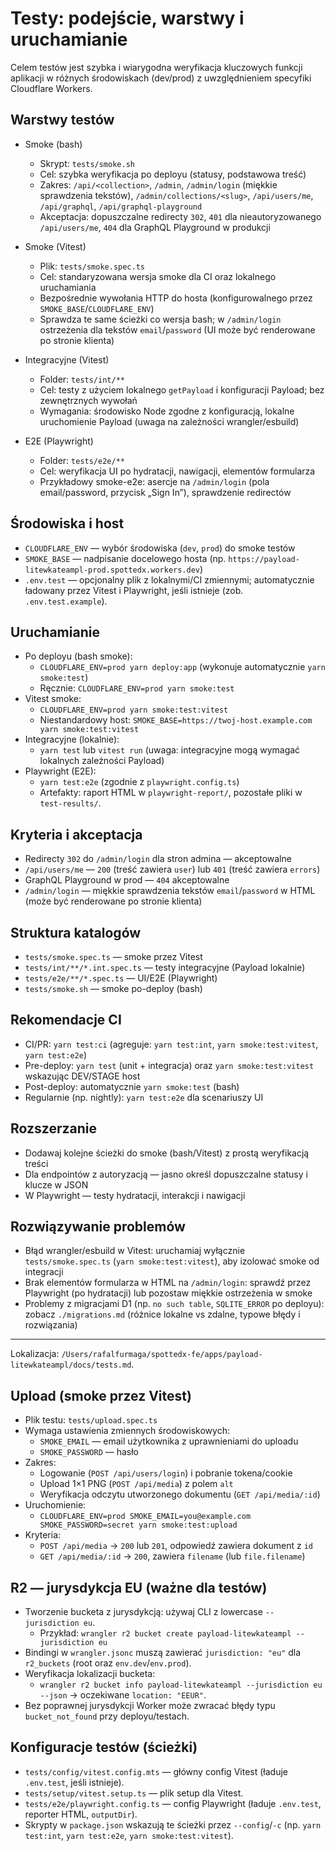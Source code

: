 # Testy: podejście, warstwy i uruchamianie

Celem testów jest szybka i wiarygodna weryfikacja kluczowych funkcji aplikacji w różnych środowiskach (dev/prod) z uwzględnieniem specyfiki Cloudflare Workers.

## Warstwy testów

- Smoke (bash)
  - Skrypt: `tests/smoke.sh`
  - Cel: szybka weryfikacja po deployu (statusy, podstawowa treść)
  - Zakres: `/api/<collection>`, `/admin`, `/admin/login` (miękkie sprawdzenia tekstów), `/admin/collections/<slug>`, `/api/users/me`, `/api/graphql`, `/api/graphql-playground`
  - Akceptacja: dopuszczalne redirecty `302`, `401` dla nieautoryzowanego `/api/users/me`, `404` dla GraphQL Playground w produkcji

- Smoke (Vitest)
  - Plik: `tests/smoke.spec.ts`
  - Cel: standaryzowana wersja smoke dla CI oraz lokalnego uruchamiania
  - Bezpośrednie wywołania HTTP do hosta (konfigurowalnego przez `SMOKE_BASE`/`CLOUDFLARE_ENV`)
  - Sprawdza te same ścieżki co wersja bash; w `/admin/login` ostrzeżenia dla tekstów `email`/`password` (UI może być renderowane po stronie klienta)

- Integracyjne (Vitest)
  - Folder: `tests/int/**`
  - Cel: testy z użyciem lokalnego `getPayload` i konfiguracji Payload; bez zewnętrznych wywołań
  - Wymagania: środowisko Node zgodne z konfiguracją, lokalne uruchomienie Payload (uwaga na zależności wrangler/esbuild)

- E2E (Playwright)
  - Folder: `tests/e2e/**`
  - Cel: weryfikacja UI po hydratacji, nawigacji, elementów formularza
  - Przykładowy smoke-e2e: asercje na `/admin/login` (pola email/password, przycisk „Sign In”), sprawdzenie redirectów

## Środowiska i host

- `CLOUDFLARE_ENV` — wybór środowiska (`dev`, `prod`) do smoke testów
- `SMOKE_BASE` — nadpisanie docelowego hosta (np. `https://payload-litewkateampl-prod.spottedx.workers.dev`)
- `.env.test` — opcjonalny plik z lokalnymi/CI zmiennymi; automatycznie ładowany przez Vitest i Playwright, jeśli istnieje (zob. `.env.test.example`).

## Uruchamianie

- Po deployu (bash smoke):
  - `CLOUDFLARE_ENV=prod yarn deploy:app` (wykonuje automatycznie `yarn smoke:test`)
  - Ręcznie: `CLOUDFLARE_ENV=prod yarn smoke:test`
- Vitest smoke:
  - `CLOUDFLARE_ENV=prod yarn smoke:test:vitest`
  - Niestandardowy host: `SMOKE_BASE=https://twoj-host.example.com yarn smoke:test:vitest`
- Integracyjne (lokalnie):
  - `yarn test` lub `vitest run` (uwaga: integracyjne mogą wymagać lokalnych zależności Payload)
- Playwright (E2E):
  - `yarn test:e2e` (zgodnie z `playwright.config.ts`)
  - Artefakty: raport HTML w `playwright-report/`, pozostałe pliki w `test-results/`.

## Kryteria i akceptacja

- Redirecty `302` do `/admin/login` dla stron admina — akceptowalne
- `/api/users/me` — `200` (treść zawiera `user`) lub `401` (treść zawiera `errors`)
- GraphQL Playground w prod — `404` akceptowalne
- `/admin/login` — miękkie sprawdzenia tekstów `email`/`password` w HTML (może być renderowane po stronie klienta)

## Struktura katalogów

- `tests/smoke.spec.ts` — smoke przez Vitest
- `tests/int/**/*.int.spec.ts` — testy integracyjne (Payload lokalnie)
- `tests/e2e/**/*.spec.ts` — UI/E2E (Playwright)
- `tests/smoke.sh` — smoke po-deploy (bash)

## Rekomendacje CI

- CI/PR: `yarn test:ci` (agreguje: `yarn test:int`, `yarn smoke:test:vitest`, `yarn test:e2e`)
- Pre-deploy: `yarn test` (unit + integracja) oraz `yarn smoke:test:vitest` wskazując DEV/STAGE host
- Post-deploy: automatycznie `yarn smoke:test` (bash)
- Regularnie (np. nightly): `yarn test:e2e` dla scenariuszy UI

## Rozszerzanie

- Dodawaj kolejne ścieżki do smoke (bash/Vitest) z prostą weryfikacją treści
- Dla endpointów z autoryzacją — jasno określ dopuszczalne statusy i klucze w JSON
- W Playwright — testy hydratacji, interakcji i nawigacji

## Rozwiązywanie problemów

- Błąd wrangler/esbuild w Vitest: uruchamiaj wyłącznie `tests/smoke.spec.ts` (`yarn smoke:test:vitest`), aby izolować smoke od integracji
- Brak elementów formularza w HTML na `/admin/login`: sprawdź przez Playwright (po hydratacji) lub pozostaw miękkie ostrzeżenia w smoke
- Problemy z migracjami D1 (np. `no such table`, `SQLITE_ERROR` po deployu): zobacz `./migrations.md` (różnice lokalne vs zdalne, typowe błędy i rozwiązania)

---

Lokalizacja: `/Users/rafalfurmaga/spottedx-fe/apps/payload-litewkateampl/docs/tests.md`.

## Upload (smoke przez Vitest)

- Plik testu: `tests/upload.spec.ts`
- Wymaga ustawienia zmiennych środowiskowych:
  - `SMOKE_EMAIL` — email użytkownika z uprawnieniami do uploadu
  - `SMOKE_PASSWORD` — hasło
- Zakres:
  - Logowanie (`POST /api/users/login`) i pobranie tokena/cookie
  - Upload 1×1 PNG (`POST /api/media`) z polem `alt`
  - Weryfikacja odczytu utworzonego dokumentu (`GET /api/media/:id`)
- Uruchomienie:
  - `CLOUDFLARE_ENV=prod SMOKE_EMAIL=you@example.com SMOKE_PASSWORD=secret yarn smoke:test:upload`
- Kryteria:
  - `POST /api/media` → `200` lub `201`, odpowiedź zawiera dokument z `id`
  - `GET /api/media/:id` → `200`, zawiera `filename` (lub `file.filename`)

## R2 — jurysdykcja EU (ważne dla testów)

- Tworzenie bucketa z jurysdykcją: używaj CLI z lowercase `--jurisdiction eu`.
  - Przykład: `wrangler r2 bucket create payload-litewkateampl --jurisdiction eu`
- Bindingi w `wrangler.jsonc` muszą zawierać `jurisdiction: "eu"` dla `r2_buckets` (root oraz `env.dev`/`env.prod`).
- Weryfikacja lokalizacji bucketa:
  - `wrangler r2 bucket info payload-litewkateampl --jurisdiction eu --json` → oczekiwane `location: "EEUR"`.
- Bez poprawnej jurysdykcji Worker może zwracać błędy typu `bucket_not_found` przy deployu/testach.

## Konfiguracje testów (ścieżki)

- `tests/config/vitest.config.mts` — główny config Vitest (ładuje `.env.test`, jeśli istnieje).
- `tests/setup/vitest.setup.ts` — plik setup dla Vitest.
- `tests/e2e/playwright.config.ts` — config Playwright (ładuje `.env.test`, reporter HTML, `outputDir`).
- Skrypty w `package.json` wskazują te ścieżki przez `--config`/`-c` (np. `yarn test:int`, `yarn test:e2e`, `yarn smoke:test:vitest`).